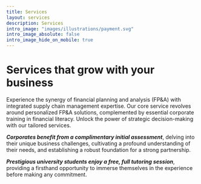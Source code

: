 ```yaml
---
title: Services
layout: services
description: Services
intro_image: "images/illustrations/payment.svg"
intro_image_absolute: false
intro_image_hide_on_mobile: true
---
```


# Services that grow with your business

Experience the synergy of financial planning and analysis (FP&A) with integrated supply chain management expertise. Our core service revolves around personalized FP&A solutions, complemented by essential corporate training in financial literacy. Unlock the power of strategic decision-making with our tailored services.

***Corporates benefit from a complimentary initial assessment***, delving into their unique business challenges, cultivating a profound understanding of their needs, and establishing a robust foundation for a strong partnership.

***Prestigious university students enjoy a free, full tutoring session***, providing a firsthand opportunity to immerse themselves in the experience before making any commitment.
